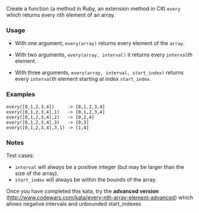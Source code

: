 Create a function (a method in Ruby, an extension method in C#) `every` which returns every nth element of an array.

### Usage

- With one argument, `every(array)` returns every element of the `array`.  

- With two arguments, `every(array, interval)` it returns every `interval`th element.  

- With three arguments, `every(array, interval, start_index)` returns every `interval`th element starting at index `start_index`.


### Examples
```
every([0,1,2,3,4])     -> [0,1,2,3,4]
every([0,1,2,3,4],1)   -> [0,1,2,3,4]
every([0,1,2,3,4],2)   -> [0,2,4]
every([0,1,2,3,4],3)   -> [0,3]
every([0,1,2,3,4],3,1) -> [1,4]
```

### Notes
Test cases:  

- `interval` will always be a positive integer (but may be larger than the size of the array).  
- `start_index` will always be within the bounds of the array.  

Once you have completed this kata, try the **advanced version** (http://www.codewars.com/kata/every-nth-array-element-advanced) which allows negative intervals and unbounded start\_indexes